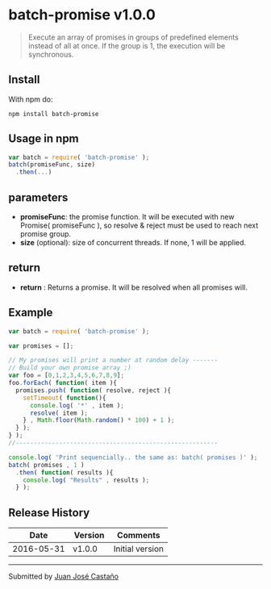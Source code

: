 # batch-promise v1.0.0 

> Execute an array of promises in groups of predefined elements instead of all at once. If the group is 1, the execution will be synchronous.

## Install

With npm do:

```batch
npm install batch-promise
```

## Usage in npm

```javascript
var batch = require( 'batch-promise' );
batch(promiseFunc, size)
  .then(...)
```

parameters
----------
* **promiseFunc**: the promise function. It will be executed with new Promise( promiseFunc ), so resolve & reject must be used to reach next promise group.
* **size** (optional): size of concurrent threads. If none, 1 will be applied.

return
----------
* **return** : Returns a promise. It will be resolved when all promises will.

## Example

```js
var batch = require( 'batch-promise' );

var promises = [];

// My promises will print a number at random delay -------
// Build your own promise array ;)
var foo = [0,1,2,3,4,5,6,7,8,9];
foo.forEach( function( item ){
  promises.push( function( resolve, reject ){
    setTimeout( function(){
      console.log( '*' , item );
      resolve( item );
    } , Math.floor(Math.random() * 100) + 1 );
  } );
} );
//--------------------------------------------------------

console.log( 'Print sequencially.. the same as: batch( promises )' );
batch( promises , 1 )
  .then( function( results ){
    console.log( "Results" , results );
  } );
```

## Release History

 Date       | Version | Comments
 ---        | ---     | ---
 2016-05-31 | v1.0.0  | Initial version

---

Submitted by [Juan José Castaño](http://jjcastano.com)